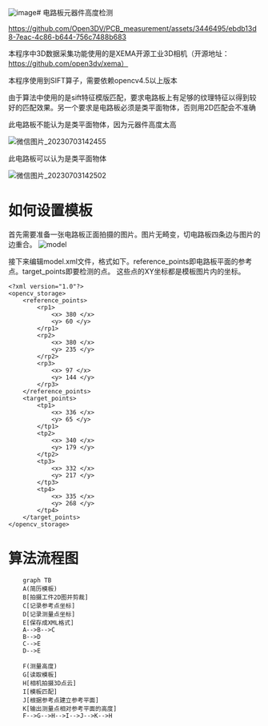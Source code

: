 ![image](https://github.com/Open3DV/PCB_measurement/assets/3446495/d9a09019-7347-4b4f-8a24-766058756a34)# 电路板元器件高度检测

https://github.com/Open3DV/PCB_measurement/assets/3446495/ebdb13d8-7eac-4c86-b644-756c7488b683

本程序中3D数据采集功能使用的是XEMA开源工业3D相机（开源地址：https://github.com/open3dv/xema）

本程序使用到SIFT算子，需要依赖opencv4.5以上版本

由于算法中使用的是sift特征模版匹配，要求电路板上有足够的纹理特征以得到较好的匹配效果。另一个要求是电路板必须是类平面物体，否则用2D匹配会不准确

此电路板不能认为是类平面物体，因为元器件高度太高

![微信图片_20230703142455](https://github.com/Open3DV/PCB_measurement/assets/3446495/df30f646-3bd0-463f-bf57-5481deee6973)

此电路板可以认为是类平面物体

![微信图片_20230703142502](https://github.com/Open3DV/PCB_measurement/assets/3446495/ee9172eb-5563-4ab6-9600-ec2c40d4c3b3)

# 如何设置模板
首先需要准备一张电路板正面拍摄的图片。图片无畸变，切电路板四条边与图片的边重合。
![model](https://github.com/Open3DV/PCB_measurement/assets/3446495/71532eb6-a699-4bc3-82be-baab9c2ec81e)

接下来编辑model.xml文件，格式如下。reference_points即电路板平面的参考点。target_points即要检测的点。
这些点的XY坐标都是模板图片内的坐标。
```
<?xml version="1.0"?>
<opencv_storage>
    <reference_points>
        <rp1>
            <x> 380 </x>
            <y> 60 </y>
        </rp1>
        <rp2>
            <x> 380 </x>
            <y> 235 </y>
        </rp2>
        <rp3>
            <x> 97 </x>
            <y> 144 </y>
        </rp3>
    </reference_points>
    <target_points>
        <tp1>
            <x> 336 </x>
            <y> 65 </y>
        </tp1>
        <tp2>
            <x> 340 </x>
            <y> 179 </y>
        </tp2>
        <tp3>
            <x> 332 </x>
            <y> 217 </y>
        </tp3>
        <tp4>
            <x> 335 </x>
            <y> 268 </y>
        </tp4>
    </target_points>
</opencv_storage>
```

# 算法流程图
```mermaid
    graph TB
    A(简历模板)
    B[拍摄工件2D图并剪裁]
    C[记录参考点坐标]
    D[记录测量点坐标]
    E[保存成XML格式]
    A-->B-->C
    B-->D
    C-->E
    D-->E

    F(测量高度)
    G[读取模板]
    H[相机拍摄3D点云]
    I[模板匹配]
    J[根据参考点建立参考平面]
    K[输出测量点相对参考平面的高度]
    F-->G-->H-->I-->J-->K-->H
```
